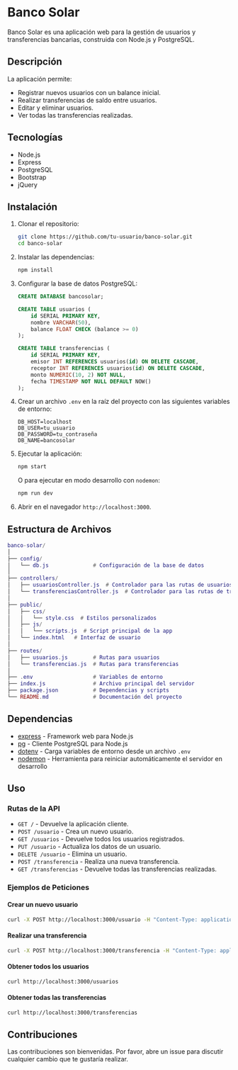 # Banco Solar

Banco Solar es una aplicación web para la gestión de usuarios y transferencias bancarias, construida con Node.js y PostgreSQL.

## Descripción

La aplicación permite:
- Registrar nuevos usuarios con un balance inicial.
- Realizar transferencias de saldo entre usuarios.
- Editar y eliminar usuarios.
- Ver todas las transferencias realizadas.

## Tecnologías

- Node.js
- Express
- PostgreSQL
- Bootstrap
- jQuery

## Instalación

1. Clonar el repositorio:

    ```bash
    git clone https://github.com/tu-usuario/banco-solar.git
    cd banco-solar
    ```

2. Instalar las dependencias:

    ```bash
    npm install
    ```

3. Configurar la base de datos PostgreSQL:

    ```sql
    CREATE DATABASE bancosolar;

    CREATE TABLE usuarios (
        id SERIAL PRIMARY KEY,
        nombre VARCHAR(50),
        balance FLOAT CHECK (balance >= 0)
    );

    CREATE TABLE transferencias (
        id SERIAL PRIMARY KEY,
        emisor INT REFERENCES usuarios(id) ON DELETE CASCADE,
        receptor INT REFERENCES usuarios(id) ON DELETE CASCADE,
        monto NUMERIC(10, 2) NOT NULL,
        fecha TIMESTAMP NOT NULL DEFAULT NOW()
    );
    ```

4. Crear un archivo `.env` en la raíz del proyecto con las siguientes variables de entorno:

    ```env
    DB_HOST=localhost
    DB_USER=tu_usuario
    DB_PASSWORD=tu_contraseña
    DB_NAME=bancosolar
    ```

5. Ejecutar la aplicación:

    ```bash
    npm start
    ```

    O para ejecutar en modo desarrollo con `nodemon`:

    ```bash
    npm run dev
    ```

6. Abrir en el navegador `http://localhost:3000`.

## Estructura de Archivos

```lua
banco-solar/
│
├── config/
│   └── db.js              # Configuración de la base de datos
│
├── controllers/
│   ├── usuariosController.js  # Controlador para las rutas de usuarios
│   └── transferenciasController.js  # Controlador para las rutas de transferencias
│
├── public/
│   ├── css/
│   │   └── style.css  # Estilos personalizados
│   ├── js/
│   │   └── scripts.js  # Script principal de la app
│   └── index.html   # Interfaz de usuario
│
├── routes/
│   ├── usuarios.js        # Rutas para usuarios
│   └── transferencias.js  # Rutas para transferencias
│
├── .env                   # Variables de entorno
├── index.js               # Archivo principal del servidor
├── package.json           # Dependencias y scripts
└── README.md              # Documentación del proyecto
```

## Dependencias

- [express](https://www.npmjs.com/package/express) - Framework web para Node.js
- [pg](https://www.npmjs.com/package/pg) - Cliente PostgreSQL para Node.js
- [dotenv](https://www.npmjs.com/package/dotenv) - Carga variables de entorno desde un archivo `.env`
- [nodemon](https://www.npmjs.com/package/nodemon) - Herramienta para reiniciar automáticamente el servidor en desarrollo

## Uso

### Rutas de la API

- `GET /` - Devuelve la aplicación cliente.
- `POST /usuario` - Crea un nuevo usuario.
- `GET /usuarios` - Devuelve todos los usuarios registrados.
- `PUT /usuario` - Actualiza los datos de un usuario.
- `DELETE /usuario` - Elimina un usuario.
- `POST /transferencia` - Realiza una nueva transferencia.
- `GET /transferencias` - Devuelve todas las transferencias realizadas.

### Ejemplos de Peticiones

#### Crear un nuevo usuario

```bash
curl -X POST http://localhost:3000/usuario -H "Content-Type: application/json" -d '{"nombre": "Juan", "balance": 1000}'
```

#### Realizar una transferencia

```bash
curl -X POST http://localhost:3000/transferencia -H "Content-Type: application/json" -d '{"emisor": "Juan", "receptor": "Maria", "monto": 100}'
```

#### Obtener todos los usuarios

```bash
curl http://localhost:3000/usuarios
```

#### Obtener todas las transferencias

```bash
curl http://localhost:3000/transferencias
```

## Contribuciones

Las contribuciones son bienvenidas. Por favor, abre un issue para discutir cualquier cambio que te gustaría realizar.
